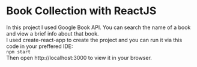 # Book Collection with ReactJS
In this project I used Google Book API. You can search the name of a book and view a brief info about that book.  
I used create-react-app to create the project and you can run it via this code in your preffered IDE:  
`npm start`  
Then open http://localhost:3000 to view it in your browser.
